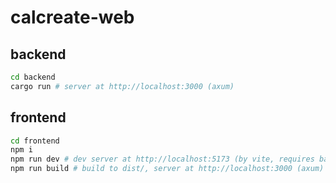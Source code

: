 # calcreate-web

## backend
```sh
cd backend
cargo run # server at http://localhost:3000 (axum)
```

## frontend
```sh
cd frontend
npm i
npm run dev # dev server at http://localhost:5173 (by vite, requires backend server running)
npm run build # build to dist/, server at http://localhost:3000 (axum)
```